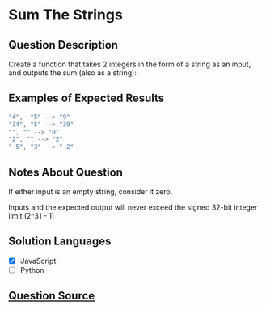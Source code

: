 # Sum The Strings

## Question Description

Create a function that takes 2 integers in the form of a string as an input, and outputs the sum (also as a string):

## Examples of Expected Results

```js
"4",  "5" --> "9"
"34", "5" --> "39"
"", "" --> "0"
"2", "" --> "2"
"-5", "3" --> "-2"
```

## Notes About Question

If either input is an empty string, consider it zero.

Inputs and the expected output will never exceed the signed 32-bit integer limit (2^31 - 1)

## Solution Languages

- [x] JavaScript
- [ ] Python

## [Question Source](https://www.codewars.com/kata/563b74ddd19a3ad462000054)
